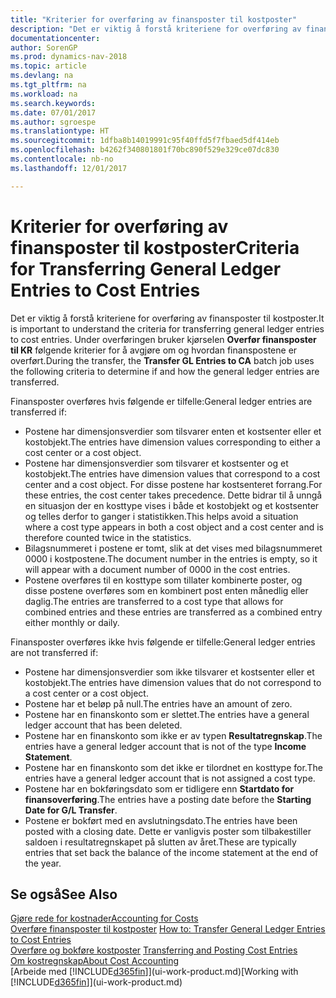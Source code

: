 ```yaml
---
title: "Kriterier for overføring av finansposter til kostposter"
description: "Det er viktig å forstå kriteriene for overføring av finansposter til kostposter. Under overføringen bruker kjørselen **Overfør finansposter til KR** følgende kriterier for å avgjøre om og hvordan finanspostene er overført."
documentationcenter: 
author: SorenGP
ms.prod: dynamics-nav-2018
ms.topic: article
ms.devlang: na
ms.tgt_pltfrm: na
ms.workload: na
ms.search.keywords: 
ms.date: 07/01/2017
ms.author: sgroespe
ms.translationtype: HT
ms.sourcegitcommit: 1dfba8b14019991c95f40ffd5f7fbaed5df414eb
ms.openlocfilehash: b4262f340801801f70bc890f529e329ce07dc830
ms.contentlocale: nb-no
ms.lasthandoff: 12/01/2017

---
```

# <a name="criteria-for-transferring-general-ledger-entries-to-cost-entries"></a><span data-ttu-id="aa8d5-104">Kriterier for overføring av finansposter til kostposter</span><span class="sxs-lookup"><span data-stu-id="aa8d5-104">Criteria for Transferring General Ledger Entries to Cost Entries</span></span>
<span data-ttu-id="aa8d5-105">Det er viktig å forstå kriteriene for overføring av finansposter til kostposter.</span><span class="sxs-lookup"><span data-stu-id="aa8d5-105">It is important to understand the criteria for transferring general ledger entries to cost entries.</span></span> <span data-ttu-id="aa8d5-106">Under overføringen bruker kjørselen **Overfør finansposter til KR** følgende kriterier for å avgjøre om og hvordan finanspostene er overført.</span><span class="sxs-lookup"><span data-stu-id="aa8d5-106">During the transfer, the **Transfer GL Entries to CA** batch job uses the following criteria to determine if and how the general ledger entries are transferred.</span></span>  

<span data-ttu-id="aa8d5-107">Finansposter overføres hvis følgende er tilfelle:</span><span class="sxs-lookup"><span data-stu-id="aa8d5-107">General ledger entries are transferred if:</span></span>  

-   <span data-ttu-id="aa8d5-108">Postene har dimensjonsverdier som tilsvarer enten et kostsenter eller et kostobjekt.</span><span class="sxs-lookup"><span data-stu-id="aa8d5-108">The entries have dimension values corresponding to either a cost center or a cost object.</span></span>  
-   <span data-ttu-id="aa8d5-109">Postene har dimensjonsverdier som tilsvarer et kostsenter og et kostobjekt.</span><span class="sxs-lookup"><span data-stu-id="aa8d5-109">The entries have dimension values that correspond to a cost center and a cost object.</span></span> <span data-ttu-id="aa8d5-110">For disse postene har kostsenteret forrang.</span><span class="sxs-lookup"><span data-stu-id="aa8d5-110">For these entries, the cost center takes precedence.</span></span> <span data-ttu-id="aa8d5-111">Dette bidrar til å unngå en situasjon der en kosttype vises i både et kostobjekt og et kostsenter og telles derfor to ganger i statistikken.</span><span class="sxs-lookup"><span data-stu-id="aa8d5-111">This helps avoid a situation where a cost type appears in both a cost object and a cost center and is therefore counted twice in the statistics.</span></span>  
-   <span data-ttu-id="aa8d5-112">Bilagsnummeret i postene er tomt, slik at det vises med bilagsnummeret 0000 i kostpostene.</span><span class="sxs-lookup"><span data-stu-id="aa8d5-112">The document number in the entries is empty, so it will appear with a document number of 0000 in the cost entries.</span></span>  
-   <span data-ttu-id="aa8d5-113">Postene overføres til en kosttype som tillater kombinerte poster, og disse postene overføres som en kombinert post enten månedlig eller daglig.</span><span class="sxs-lookup"><span data-stu-id="aa8d5-113">The entries are transferred to a cost type that allows for combined entries and these entries are transferred as a combined entry either monthly or daily.</span></span>  

<span data-ttu-id="aa8d5-114">Finansposter overføres ikke hvis følgende er tilfelle:</span><span class="sxs-lookup"><span data-stu-id="aa8d5-114">General ledger entries are not transferred if:</span></span>  

-   <span data-ttu-id="aa8d5-115">Postene har dimensjonsverdier som ikke tilsvarer et kostsenter eller et kostobjekt.</span><span class="sxs-lookup"><span data-stu-id="aa8d5-115">The entries have dimension values that do not correspond to a cost center or a cost object.</span></span>  
-   <span data-ttu-id="aa8d5-116">Postene har et beløp på null.</span><span class="sxs-lookup"><span data-stu-id="aa8d5-116">The entries have an amount of zero.</span></span>  
-   <span data-ttu-id="aa8d5-117">Postene har en finanskonto som er slettet.</span><span class="sxs-lookup"><span data-stu-id="aa8d5-117">The entries have a general ledger account that has been deleted.</span></span>  
-   <span data-ttu-id="aa8d5-118">Postene har en finanskonto som ikke er av typen **Resultatregnskap**.</span><span class="sxs-lookup"><span data-stu-id="aa8d5-118">The entries have a general ledger account that is not of the type **Income Statement**.</span></span>  
-   <span data-ttu-id="aa8d5-119">Postene har en finanskonto som det ikke er tilordnet en kosttype for.</span><span class="sxs-lookup"><span data-stu-id="aa8d5-119">The entries have a general ledger account that is not assigned a cost type.</span></span>  
-   <span data-ttu-id="aa8d5-120">Postene har en bokføringsdato som er tidligere enn **Startdato for finansoverføring**.</span><span class="sxs-lookup"><span data-stu-id="aa8d5-120">The entries have a posting date before the **Starting Date for G/L Transfer**.</span></span>  
-   <span data-ttu-id="aa8d5-121">Postene er bokført med en avslutningsdato.</span><span class="sxs-lookup"><span data-stu-id="aa8d5-121">The entries have been posted with a closing date.</span></span> <span data-ttu-id="aa8d5-122">Dette er vanligvis poster som tilbakestiller saldoen i resultatregnskapet på slutten av året.</span><span class="sxs-lookup"><span data-stu-id="aa8d5-122">These are typically entries that set back the balance of the income statement at the end of the year.</span></span>  

## <a name="see-also"></a><span data-ttu-id="aa8d5-123">Se også</span><span class="sxs-lookup"><span data-stu-id="aa8d5-123">See Also</span></span>  
[<span data-ttu-id="aa8d5-124">Gjøre rede for kostnader</span><span class="sxs-lookup"><span data-stu-id="aa8d5-124">Accounting for Costs</span></span>](finance-manage-cost-accounting.md)  
 <span data-ttu-id="aa8d5-125">[Overføre finansposter til kostposter](finance-how-to-transfer-general-ledger-entries-to-cost-entries.md) </span><span class="sxs-lookup"><span data-stu-id="aa8d5-125">[How to: Transfer General Ledger Entries to Cost Entries](finance-how-to-transfer-general-ledger-entries-to-cost-entries.md) </span></span>  
 <span data-ttu-id="aa8d5-126">[Overføre og bokføre kostposter](finance-transfer-and-post-cost-entries.md) </span><span class="sxs-lookup"><span data-stu-id="aa8d5-126">[Transferring and Posting Cost Entries](finance-transfer-and-post-cost-entries.md) </span></span>  
 [<span data-ttu-id="aa8d5-127">Om kostregnskap</span><span class="sxs-lookup"><span data-stu-id="aa8d5-127">About Cost Accounting</span></span>](finance-about-cost-accounting.md)  
 <span data-ttu-id="aa8d5-128">[Arbeide med [!INCLUDE[d365fin](includes/d365fin_md.md)]](ui-work-product.md)</span><span class="sxs-lookup"><span data-stu-id="aa8d5-128">[Working with [!INCLUDE[d365fin](includes/d365fin_md.md)]](ui-work-product.md)</span></span>

